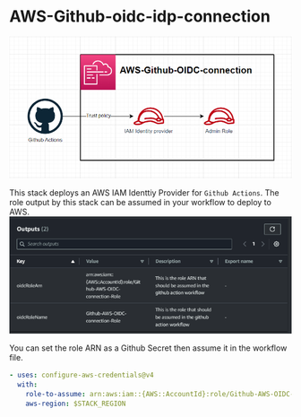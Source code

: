 # AWS-Github-oidc-idp-connection

![](images/diagram.png)

This stack deploys an AWS IAM Identtiy Provider for `Github Actions`. The role output by this stack can be assumed in your workflow to deploy to AWS.
![](images/stack-outputs.png)

You can set the role ARN as a Github Secret then assume it in the workflow file.

```yaml
- uses: configure-aws-credentials@v4
  with:
    role-to-assume: arn:aws:iam::{AWS::AccountId}:role/Github-AWS-OIDC-connection-Role
    aws-region: $STACK_REGION
```
